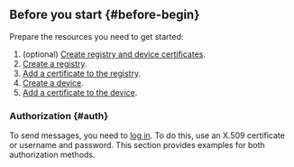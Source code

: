 ## Before you start {#before-begin}

Prepare the resources you need to get started:

1. (optional) [Create registry and device certificates](../../iot-core/operations/certificates/create-certificates.md).
1. [Create a registry](../../iot-core/operations/registry/registry-create.md).
1. [Add a certificate to the registry](../../iot-core/operations/certificates/registry-certificates.md#add-cert).
1. [Create a device](../../iot-core/operations/device/device-create.md).
1. [Add a certificate to the device](../../iot-core/operations/certificates/device-certificates.md#add-cert).

### Authorization {#auth}

To send messages, you need to [log in](../../iot-core/concepts/authorization.md). To do this, use an X.509 certificate or username and password. This section provides examples for both authorization methods.

